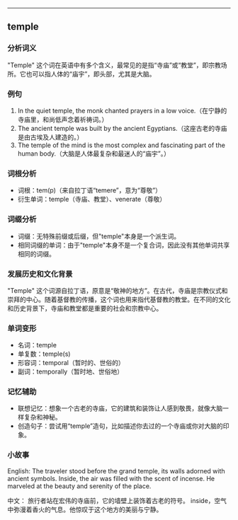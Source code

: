 
---------------
## temple
### 分析词义
"Temple" 这个词在英语中有多个含义，最常见的是指“寺庙”或“教堂”，即宗教场所。它也可以指人体的“庙宇”，即头部，尤其是大脑。

### 例句
1. In the quiet temple, the monk chanted prayers in a low voice.（在宁静的寺庙里，和尚低声念着祈祷词。）
2. The ancient temple was built by the ancient Egyptians.（这座古老的寺庙是由古埃及人建造的。）
3. The temple of the mind is the most complex and fascinating part of the human body.（大脑是人体最复杂和最迷人的“庙宇”。）

### 词根分析
- 词根：tem(p)（来自拉丁语“temere”，意为“尊敬”）
- 衍生单词：temple（寺庙、教堂）、venerate（尊敬）

### 词缀分析
- 词缀：无特殊前缀或后缀，但"temple"本身是一个派生词。
- 相同词缀的单词：由于"temple"本身不是一个复合词，因此没有其他单词共享相同的词缀。

### 发展历史和文化背景
"Temple" 这个词源自拉丁语，原意是“敬神的地方”。在古代，寺庙是宗教仪式和崇拜的中心。随着基督教的传播，这个词也用来指代基督教的教堂。在不同的文化和历史背景下，寺庙和教堂都是重要的社会和宗教中心。

### 单词变形
- 名词：temple
- 单复数：temple(s)
- 形容词：temporal（暂时的、世俗的）
- 副词：temporally（暂时地、世俗地）

### 记忆辅助
- 联想记忆：想象一个古老的寺庙，它的建筑和装饰让人感到敬畏，就像大脑一样复杂和神秘。
- 创造句子：尝试用“temple”造句，比如描述你去过的一个寺庙或你对大脑的印象。

### 小故事
English:
The traveler stood before the grand temple, its walls adorned with ancient symbols. Inside, the air was filled with the scent of incense. He marveled at the beauty and serenity of the place.

中文：
旅行者站在宏伟的寺庙前，它的墙壁上装饰着古老的符号。 inside，空气中弥漫着香火的气息。他惊叹于这个地方的美丽与宁静。

